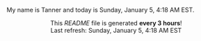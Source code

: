 My name is Tanner and today is Sunday, January 5, 4:18 AM EST.

<p align="center">This <i>README</i> file is generated <b>every 3 hours</b>!</br>Last refresh: Sunday, January 5, 4:18 AM EST<br /></p>
